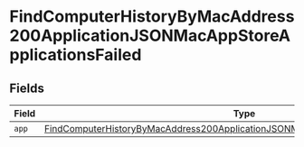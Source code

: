 # FindComputerHistoryByMacAddress200ApplicationJSONMacAppStoreApplicationsFailed


## Fields

| Field                                                                                                                                                                                             | Type                                                                                                                                                                                              | Required                                                                                                                                                                                          | Description                                                                                                                                                                                       |
| ------------------------------------------------------------------------------------------------------------------------------------------------------------------------------------------------- | ------------------------------------------------------------------------------------------------------------------------------------------------------------------------------------------------- | ------------------------------------------------------------------------------------------------------------------------------------------------------------------------------------------------- | ------------------------------------------------------------------------------------------------------------------------------------------------------------------------------------------------- |
| `app`                                                                                                                                                                                             | [FindComputerHistoryByMacAddress200ApplicationJSONMacAppStoreApplicationsFailedApp](../../models/operations/findcomputerhistorybymacaddress200applicationjsonmacappstoreapplicationsfailedapp.md) | :heavy_minus_sign:                                                                                                                                                                                | N/A                                                                                                                                                                                               |